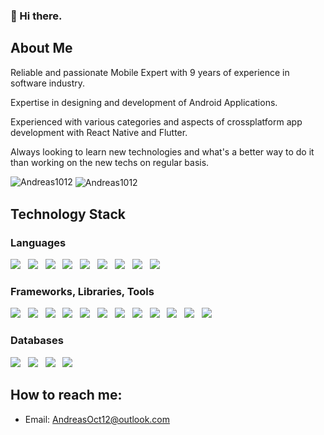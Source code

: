 
### 👋 Hi there.


## About Me

Reliable and passionate Mobile Expert with 9 years of experience in software industry.

Expertise in designing and development of Android Applications.

Experienced with various categories and aspects of crossplatform app development with React Native and Flutter.

Always looking to learn new technologies and what's a better way to do it than working on the new techs on regular basis.

<img src="https://komarev.com/ghpvc/?username=Andreas1012&label=Profile%20views&color=blueviolet&style=for-the-badge" alt="Andreas1012" />

<!-- <img align="left" src="https://github-readme-stats.vercel.app/api/top-langs?username=Andreas1012&show_icons=true&locale=en&layout=compact" alt="Andreas1012" />
<img align="center" src="https://github-readme-stats.vercel.app/api?username=Andreas1012&show_icons=true&locale=en" alt="Andreas1012" /> -->
<img align="center" src="https://github-readme-streak-stats.herokuapp.com/?user=Andreas1012&" alt="Andreas1012" />

## Technology Stack
### Languages
<img src="https://img.shields.io/badge/Java-informational?style=for-the-badge"/>&nbsp;&nbsp;
<img src="https://img.shields.io/badge/Kotlin-informational?style=for-the-badge"/>&nbsp;&nbsp;
<img src="https://img.shields.io/badge/Sql-informational?style=for-the-badge"/>&nbsp;&nbsp;
<img src="https://img.shields.io/badge/Xml-informational?style=for-the-badge"/>&nbsp;&nbsp;
<img src="https://img.shields.io/badge/JavaScript-informational?style=for-the-badge&logo=javascript&logoColor=white"/>&nbsp;&nbsp;
<img src="https://img.shields.io/badge/TypeScript-informational?style=for-the-badge&logo=TypeScript&logoColor=white"/>&nbsp;&nbsp;
<img src="https://img.shields.io/badge/PHP-informational?style=for-the-badge&logo=php&logoColor=white"/>&nbsp;&nbsp;
<img src="https://img.shields.io/badge/HTML5-informational?style=for-the-badge&logo=html5&logoColor=white"/>&nbsp;&nbsp;
<img src="https://img.shields.io/badge/CSS3-informational?style=for-the-badge&logo=css3&logoColor=white"/>&nbsp;&nbsp;

### Frameworks, Libraries, Tools
<img src="https://img.shields.io/badge/React Native-informational?style=for-the-badge&logo=react&logoColor=white"/>&nbsp;&nbsp;
<img src="https://img.shields.io/badge/Flutter-informational?style=for-the-badge&logo=flutter&logoColor=white"/>&nbsp;&nbsp;
<img src="https://img.shields.io/badge/Node.js-informational?style=for-the-badge&logo=node.js&logoColor=white"/>&nbsp;&nbsp;
<img src="https://img.shields.io/badge/Unity-informational?style=for-the-badge&logo=unity&logoColor=white"/>&nbsp;&nbsp;
<img src="https://img.shields.io/badge/Cocos-informational?style=for-the-badge&logo=cocos&logoColor=white"/>&nbsp;&nbsp;
<img src="https://img.shields.io/badge/Android Studio-informational?style=for-the-badge&logo=androidstudio&logoColor=white"/>&nbsp;&nbsp;
<img src="https://img.shields.io/badge/Eclipse-informational?style=for-the-badge&logo=eclipse&logoColor=white"/>&nbsp;&nbsp;
<img src="https://img.shields.io/badge/Dart-informational?style=for-the-badge&logo=dart&logoColor=white"/>&nbsp;&nbsp;
<img src="https://img.shields.io/badge/Gradle-informational?style=for-the-badge&logo=gradle&logoColor=white"/>&nbsp;&nbsp;
<img src="https://img.shields.io/badge/Android SDK-informational?style=for-the-badge&logo=sdk&logoColor=white"/>&nbsp;&nbsp;
<img src="https://img.shields.io/badge/Git-informational?style=for-the-badge&logo=git&logoColor=white"/>&nbsp;&nbsp;
<img src="https://img.shields.io/badge/Svn-informational?style=for-the-badge&logo=svn&logoColor=white"/>&nbsp;&nbsp;

### Databases
<img src="https://img.shields.io/badge/MySQL-informational?style=for-the-badge&logo=mysql&logoColor=white"/>&nbsp;&nbsp;
<img src="https://img.shields.io/badge/SQLite-informational?style=for-the-badge&logo=sqlite&logoColor=white"/>&nbsp;&nbsp;
<img src="https://img.shields.io/badge/MongoDB-informational?style=for-the-badge&logo=mongodb&logoColor=white"/>&nbsp;&nbsp;
<img src="https://img.shields.io/badge/Firebase-informational?style=for-the-badge&logo=firebase&logoColor=white"/>&nbsp;&nbsp;

## How to reach me:
- Email: AndreasOct12@outlook.com
